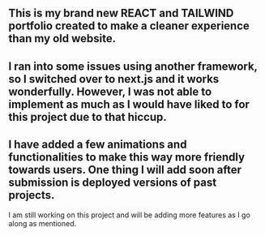 This is my brand new REACT and TAILWIND portfolio created to make a cleaner experience than my old website.
----------------------------------------------------------------------
I ran into some issues using another framework, so I switched over to next.js and it works wonderfully. However, I was not able to implement as much as I would have liked to for this project due to that hiccup. 
----------------------------------------------------------------------
I have added a few animations and functionalities to make this way more friendly towards users. One thing I will add soon after submission is deployed versions of past projects.
----------------------------------------------------------------------
I am still working on this project and will be adding more features as I go along as mentioned.